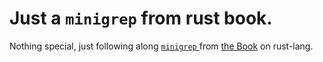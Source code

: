 # Just a `minigrep` from rust book.

Nothing special, just following along [`minigrep` ](https://doc.rust-lang.org/book/ch12-00-an-io-project.html)from [the Book](https://doc.rust-lang.org/book/) on rust-lang.

